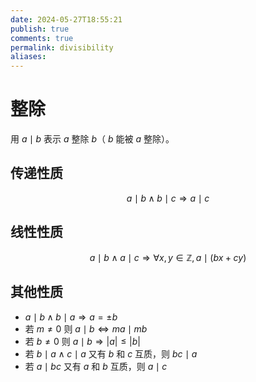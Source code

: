 ```yaml
---
date: 2024-05-27T18:55:21
publish: true
comments: true
permalink: divisibility
aliases:
---
```


# 整除

用 $a \mid b$ 表示 $a$ 整除 $b$（ $b$ 能被 $a$ 整除）。

## 传递性质

$$
a \mid b \wedge b \mid c \Longrightarrow a \mid c
$$

## 线性性质

$$
a \mid b \wedge a \mid c \Longrightarrow \forall x,y \in \mathbb{Z}, a \mid (bx+cy)
$$

## 其他性质

- $a \mid b \wedge b \mid a \Longrightarrow a = \pm b$
- 若 $m \ne 0$ 则 $a \mid b \Longleftrightarrow ma \mid mb$
- 若 $b \ne 0$ 则 $a \mid b \Longrightarrow |a| \le |b|$
- 若 $b \mid a \wedge c \mid a$ 又有 $b$ 和 $c$ 互质，则 $bc \mid a$
- 若 $a \mid bc$ 又有 $a$ 和 $b$ 互质，则 $a \mid c$
